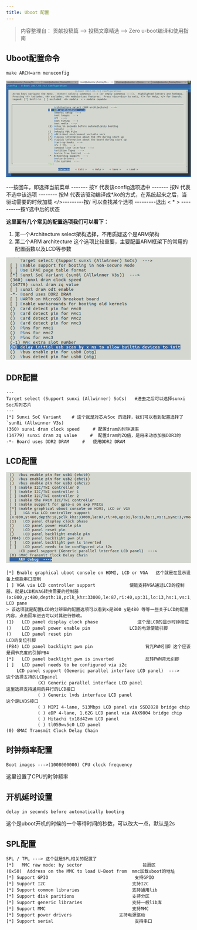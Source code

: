 ```yaml
---
title: Uboot 配置
---
```


> 内容整理自： 贡献投稿篇 --> 投稿文章精选 --> Zero u-boot编译和使用指南

## Uboot配置命令


 `make ARCH=arm menuconfig`

![](./../_static/System_Development/uboot_conf_1.png)

---按回车，即选择当前菜单
------- 按Y 代表该config选项选中
------- 按N 代表不选中该选项
-------- 按M
代表该驱动编译成*.ko的方式，在系统起来之后，当驱动需要的时候加载
</>---------按/ 可以查找某个选项
---------退出
    < * > ----------按Y选中后的状态

**这里面有几个常见的配置选项我们可以看下：**

1.  第一个Architecture select架构选择，不用质疑这个是ARM架构
2.  第二个ARM architecture
    这个选项比较重要，主要配置ARM框架下的常用的配置函数以及LCD等参数

![](./../_static/System_Development/uboot_conf_2.png)


## DDR配置


```
···
Target select (Support sunxi (Allwinner) SoCs)   #进去之后可以选择sunxi Soc系列芯片
···
[*] Sunxi SoC Variant    # 这个就是对芯片Soc 的选择，我们可以看到配置选择了`sun8i (Allwinner V3s)
(360) sunxi dram clock speed     # 配置dram的时钟速率
(14779) sunxi dram zq value     #  配置dram的ZQ值，是用来动态加强DDR3的
-*- Board uses DDR2 DRAM     #   使用DDR2 DRAM
```

## LCD配置

![](./../_static/System_Development/uboot_conf_3.png)

```
[*] Enable graphical uboot console on HDMI, LCD or VGA   这个就是在显示设备上使能串口控制                                    
[ ] VGA via LCD controller support             使能支持VGA通过LCD的控制器，就是LCD和VAG转换需要的控制器       
(x:800,y:480,depth:18,pclk_khz:33000,le:87,ri:40,up:31,lo:13,hs:1,vs:1,sync:3,vmode:0) LCD pane
> 该选项就是配置LCD的分辨率的配置选项可以看到x是800 y是480 等等一些关于LCD的配置内容，点击回车进去可以对其进行修改。                          
(1)   LCD panel display clock phase               这个是LCD的显示时钟相位
()    LCD panel power enable pin               LCD的电源使能引脚
()    LCD panel reset pin                                             LCD的复位引脚          
(PB4) LCD panel backlight pwm pin                    背光PWN引脚 这个应该是调节亮度的引脚PB4
[*]   LCD panel backlight pwm is inverted            反转PWN背光引脚
[ ]   LCD panel needs to be configured via i2c                        
    LCD panel support (Generic parallel interface LCD panel)  --->     这个选择支持的LCDpanel
            (X) Generic parallel interface LCD panel                   这里选择支持通用的并行的LCD接口
            ( ) Generic lvds interface LCD panel                       这个是LVDS接口
            ( ) MIPI 4-lane, 513Mbps LCD panel via SSD2828 bridge chip 
            ( ) eDP 4-lane, 1.62G LCD panel via ANX9804 bridge chip    
            ( ) Hitachi tx18d42vm LCD panel                            
            ( ) tl059wv5c0 LCD panel         
(0) GMAC Transmit Clock Delay Chain        
```

## 时钟频率配置


`Boot images --->(1008000000) CPU clock frequency`

这里设置了CPU的时钟频率

## 开机延时设置

`delay in seconds before automatically booting`

这个是uboot开机的时候的一个等待时间的秒数，可以改大一点，默认是2s

## SPL配置


```
SPL / TPL ---> 这个就是SPL相关的配置了
[*]   MMC raw mode: by sector                       按扇区      
(0x50)  Address on the MMC to load U-Boot from  mmc加载uboot的地址
[*] Support GPIO                                 支持GPIO
[*] Support I2C                                 支持I2C
[*] Support common libraries                    支持通用lib
[*] Support disk paritions                      支持分区
[*] Support generic libraries                   支持一般lib库
[*] Support MMC                                 支持MMC
[*] Support power drivers                  支持电源驱动
[*] Support serial                               支持串口
```
